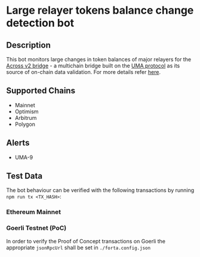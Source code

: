 # Large relayer tokens balance change detection bot

## Description

This bot monitors large changes in token balances of major relayers for the [Across v2 bridge](https://across.to/) - a multichain bridge built on the [UMA protocol](https://umaproject.org/) as its source of on-chain data validation. For more details refer [here](https://discourse.umaproject.org/t/forta-monitors-across-v2-request-for-proposals/1569).

## Supported Chains
- Mainnet
- Optimism
- Arbitrum
- Polygon
  
## Alerts

- UMA-9
  <!-- - Fired whenever a `FilledRelay` event is emitted from the `SpokePool` with a monitored wallet address as the depositor
  - Severity is always set to "low" 
  - Type is always set to "info"
  - Metadata :
      - `amount`: amount that the depositor wished to relay
      - `originChainId` : relay origination chain ID
      - `destinationChainId` : relay destination chain ID
      - `depositor` : address that made the deposit on the origin chain
      - `recipient` : recipient address on the destination chain
      - `isSlowRelay` : boolean value indicating whether the relay was a slow relay -->

<!-- ## Configuring the monitored wallet addresses list

In order to change the list of monitored wallet addresses, please add/remove the addresses in the `./src/monitoredAddresses.ts` file. Please note that the currently added addresses in the `./src/monitoredAddresses.ts` file are tentative.
   -->
## Test Data

The bot behaviour can be verified with the following transactions by running `npm run tx <TX_HASH>`:

### Ethereum Mainnet
<!-- - [0xd04843daf4c52cac0e522fa3b2fd6cac3c14ced163c0576f31095d70b1756acd](https://etherscan.io/tx/0xd04843daf4c52cac0e522fa3b2fd6cac3c14ced163c0576f31095d70b1756acd) (2 findings - `FilledRelay` was emitted 3 times, out of which 2 had monitored wallet addresses as depositors)
- [0xf09b60c2f3dd17b9444cb266dc773839c85edb0fcf315ea273f2b2acec267372](https://etherscan.io/tx/0xf09b60c2f3dd17b9444cb266dc773839c85edb0fcf315ea273f2b2acec267372) (2 findings - `FilledRelay` was emitted 2 times with the same monitored wallet address acting as the depositor) -->

 ### Goerli Testnet (PoC)

In order to verify the Proof of Concept transactions on Goerli the appropriate `jsonRpcUrl` shall be set in `./forta.config.json`

<!-- - [0x976294f82548a4b806cbee80f163984b14734f143217817fb2b86d0210741ec1](https://goerli.etherscan.io/tx/0x976294f82548a4b806cbee80f163984b14734f143217817fb2b86d0210741ec1) (1 finding - `FilledRelay` was emitted with a monitored wallet address as depositor) -->